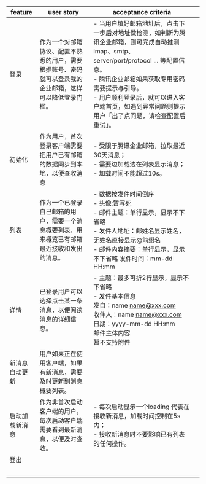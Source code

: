 | feature        | user story                                                   | acceptance criteria                                          |      |
| -------------- | ------------------------------------------------------------ | ------------------------------------------------------------ | ---- |
| 登录           | 作为一个对邮箱协议、配置不熟悉的用户，需要根据账号、密码就可以登录我的企业邮箱，这样可以降低登录门槛。 | - 当用户填好邮箱地址后，点击下一步后对地址做检测，如判断为腾讯企业邮箱，则可完成自动推测 imap、smtp、server/port/protocol ... 等配置信息。<br />- 腾讯企业邮箱如果获取专用密码需要提示与引导。 <br />- 用户顺利登录后，就可以进入客户端首页，如遇到异常问题则提示用户「出了点问题，请检查配置后重试」。 |      |
| 初始化         | 作为用户，首次登录客户端需要把用户已有邮箱的数据同步到本地，以便查收消息 | - 受限于腾讯企业邮箱，拉取最近30天消息；<br />- 需要边加载边在列表显示消息； <br />- 加载时间不能超过10s。 |      |
| 列表           | 作为一个已登录自己邮箱的用户，需要一个消息概要列表，用来概览已有邮箱最近接收和发出的消息。 | - 数据按发件时间倒序  <br />- 头像:暂写死 <br />- 邮件主题：单行显示，显示不下省略 <br />- 发件人地址：邮姓名显示姓名，无姓名直接显示@前缀名 <br />- 邮件内容摘要：单行显示，显示不下省略 发件时间：mm-dd HH:mm |      |
| 详情           | 已登录用户可以选择点击某一条消息，以便阅读消息的详细信息。   | - 主题：最多可折2行显示，显示不下省略<br /> - 发件基本信息  <br />发自：name name@xxx.com <br />收件人：name name@xxx.com <br />日期：yyyy-mm-dd HH:mm <br />邮件主体内容 <br />暂不支持附件 |      |
| 新消息自动更新 | 用户如果正在使用客户端，如果有新消息，需要及时更新到消息概要列表。 |                                                              |      |
| 启动加载新消息 | 作为非首次启动客户端的用户，每次启动客户端需要看到最新消息，以便及时查收。 | - 每次启动显示一个loading 代表在接收新消息，加载时间控制在5s内；<br /> - 接收新消息时不要影响已有列表的任何操作。 |      |
| 登出           |                                                              |                                                              |      |
|                |                                                              |                                                              |      |
|                |                                                              |                                                              |      |
|                |                                                              |                                                              |      |
|                |                                                              |                                                              |      |
|                |                                                              |                                                              |      |

